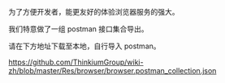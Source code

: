 为了方便开发者，能更友好的体验浏览器服务的强大。

我们特意做了一组 postman 接口集合导出。

请在下方地址下载至本地，自行导入 postman。



https://github.com/ThinkiumGroup/wiki-zh/blob/master/Res/browser/browser.postman_collection.json


